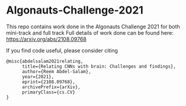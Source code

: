 # Algonauts-Challenge-2021
This repo contains work done in the Algonauts Challenge 2021 for both mini-track and full track
Full details of work done can be found here: https://arxiv.org/abs/2108.09768


If you find code useful, please consider citing
```
@misc{abdelsalam2021relating,
      title={Relating CNNs with brain: Challenges and findings}, 
      author={Reem Abdel-Salam},
      year={2021},
      eprint={2108.09768},
      archivePrefix={arXiv},
      primaryClass={cs.CV}
}
```


